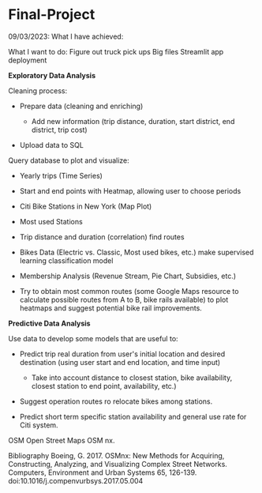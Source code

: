 # Final-Project

09/03/2023:
What I have achieved:


What I want to do:
    Figure out truck pick ups
    Big files
    Streamlit app deployment




**Exploratory Data Analysis**

Cleaning process:

- Prepare data (cleaning and enriching)

    - Add new information (trip distance, duration, start district, end district, trip cost)

- Upload data to SQL

Query database to plot and visualize:

- Yearly trips (Time Series)
- Start and end points with Heatmap, allowing user to choose periods
- Citi Bike Stations in New York (Map Plot)
- Most used Stations
- Trip distance and duration (correlation) find routes
- Bikes Data (Electric vs. Classic, Most used bikes, etc.) make supervised learning classification model 
- Membership Analysis (Revenue Stream, Pie Chart, Subsidies, etc.)

- Try to obtain most common routes (some Google Maps resource to calculate possible routes from A to B, bike rails available) to plot heatmaps and suggest potential bike rail improvements.

**Predictive Data Analysis**

Use data to develop some models that are useful to:

- Predict trip real duration from user's initial location and desired destination (using user start and end location, and time input) 
    
    - Take into account distance to closest station, bike availability, closest station to end point, availability, etc.)


- Suggest operation routes ro relocate bikes among stations. 

- Predict short term specific station availability and general use rate for Citi system.

OSM Open Street Maps OSM nx.


Bibliography
Boeing, G. 2017. OSMnx: New Methods for Acquiring, Constructing, Analyzing, and Visualizing Complex Street Networks. Computers, Environment and Urban Systems 65, 126-139. doi:10.1016/j.compenvurbsys.2017.05.004